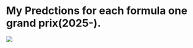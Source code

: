 # My Predctions for each formula one grand prix(2025-).
![](https://preview.redd.it/i-dont-know-absolutely-anything-about-formula-1-but-my-v0-nub2acw37b3f1.jpeg?width=722&auto=webp&s=ed7fee7df0edb69a6210f49fa4baad6c5be4be2f)
